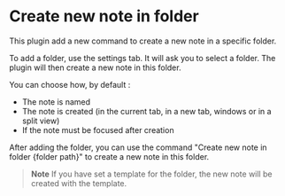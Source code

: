 # Create new note in folder

This plugin add a new command to create a new note in a specific folder.

To add a folder, use the settings tab. It will ask you to select a folder. The plugin will then create a new note in this folder.

You can choose how, by default :
- The note is named
- The note is created (in the current tab, in a new tab, windows or in a split view)
- If the note must be focused after creation

After adding the folder, you can use the command "Create new note in folder {folder path}" to create a new note in this folder.

> **Note**
> If you have set a template for the folder, the new note will be created with the template.


